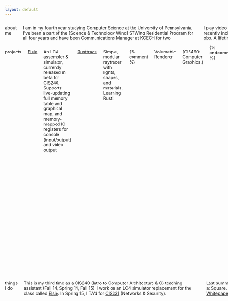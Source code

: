```yaml
---
layout: default
---
```


<div class="row"> <div class="large-12 columns">
<div class="panel"> <div class="row">

<div class="large-3 medium-3 columns"> <p class="header">about me</p>

I am in my fourth year studying Computer Science at the University of
Pennsylvania. I've been a part of the
[Science & Technology Wing] [STWing]
Residential Program for all four years and have been Communications Manager
at KCECH for two.

[stwing]: http://www.stwing.upenn.edu/

I play video games on the (rare) off-time from school, recently including
Awesomenauts, Transistor, ibb & obb. A lifetime ago I fancied myself to be a
writer.

I run with Arch Linux, i3, and vim. ([Dotfiles][dotfiles-bb].)

[dotfiles-bb]: https://bitbucket.org/terrynsun/dotfiles/overview

</div>

<div class="large-6 medium-6 columns"> <p class="header">projects</p>

<p class="proj"><a href="http://elsie4.bitbucket.org">Elsie</a></p>

An LC4 assembler & simulator, currently released in beta for CIS240. Supports
live-updating full memory table and graphical map, and memory-mapped IO
registers for console (input/output) and video output.

<p class="proj"><a href="https://bitbucket.org/kainino/rusttrace">Rusttrace</a></p>

Simple, modular raytracer with lights, shapes, and materials. Learning Rust!

{% comment %}
  <p class="proj">Volumetric Renderer</p>
  <p class="note">(CIS460: Computer Graphics.)</p>
{% endcomment %}

<p class="proj"> <a href="https://github.com/terrynsun/CIS565-P3-CUDA-Path-Tracer">GPU Pathtracer</p>

Global illumination renderer with work-efficient stream compaction; antialiasing; subsurface scattering; refraction, diffuse, specular surfaces

<p class="note">(CIS565 class project.)</p>

<p class="proj">PortholesOS</p>
<p>A GuestOS, which spawns threads as child processes, capable of running a
basic shell (kernel signals, job control), and persistent filesystem.</p>
<p class="note">(CIS380: Operating Systems) </p>

{% comment %}
<p><a href="./projects">More projects!</a></p>
{% endcomment %}

</div>

<div class="large-3 medium-3 columns"> <p class="header">things I do</p>

This is my third time as a CIS240 (Intro to Computer Architecture & C) teaching assistant
(Fall 14, Spring 14, Fall 15). I work on an LC4 simulator replacement for the
class called <a href="https://www.cis.upenn.edu/~cis240/elsie">Elsie</a>. In Spring 15, I TA'd for
<a href="https://www.cis.upenn.edu/~cis331">CIS331</a> (Networks & Security).

<!--
  <p>I'm working with
  <a href="https://twitter.com/topherthegeek">@topherthegeek</a>
  and some other students this semester on contributing to
  <a href="http://treode.github.io">TreodeDB</a>
  as part of the Facebook Open Source Academy.</p>
-->

Last summer I had the pleasure of staying in San Francisco and working at Square.
The summer before, I worked on the [Internet of Things Whitepaper][iot-things-paper]
with Matasano Security (now NCC Group).

[iot-things-paper]: https://www.nccgroup.trust/us/our-research/internet-of-things-security/

</div>

</div> </div>

<div class="note">
  (Updated 9/15.)
</div>

</div> </div>
